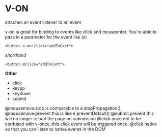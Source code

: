 # V-ON

attaches an event listener to an event

v-on is great for binding to events like click and mouseenter. You're able to pass in a parameter for the event like (e)

```
<button v-on:click="addToCart">
```

*shorthand*
```
<button @click="addToCart">
```

**Other**<br />
- click<br />
- keyup<br />
- keydown<br />
- submit


@mousemove.stop is comparable to e.stopPropagation()
@mousemove.prevent this is like e.preventDefault()
@submit.prevent this will no longer reload the page on submission
@click.once not to be confused with v-once, this click event will be triggered once.
@click.native so that you can listen to native events in the DOM
